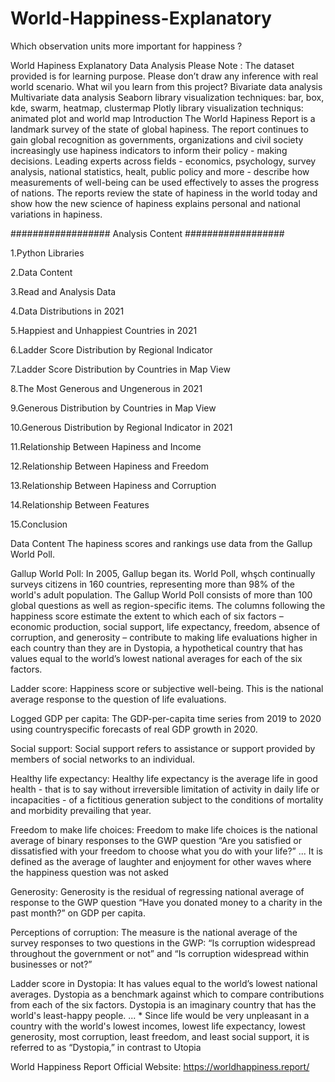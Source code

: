 # World-Happiness-Explanatory

Which observation units more important for happiness ?

World Hapiness Explanatory Data Analysis
Please Note : The dataset provided is for learning purpose. Please don’t draw any inference with real world scenario.
What wil you learn from this project?
Bivariate data analysis
Multivariate data analysis
Seaborn library visualization techniques: bar, box, kde, swarm, heatmap, clustermap
Plotly library visualization techniqus: animated plot and world map
Introduction
The World Hapiness Report is a landmark survey of the state of global hapiness.
The report continues to gain global recognition as governments, organizations and civil society increasingly use hapiness indicators to inform their policy - making decisions.
Leading experts across fields - economics, psychology, survey analysis, national statistics, healt, public policy and more - describe how measurements of well-being can be used effectively to asses the progress of nations.
The reports review the state of hapiness in the world today and show how the new science of hapiness explains personal and national variations in hapiness.

##################
Analysis Content
##################

1.Python Libraries

2.Data Content

3.Read and Analysis Data

4.Data Distributions in 2021

5.Happiest and Unhappiest Countries in 2021

6.Ladder Score Distribution by Regional Indicator

7.Ladder Score Distribution by Countries in Map View

8.The Most Generous and Ungenerous in 2021

9.Generous Distribution by Countries in Map View

10.Generous Distribution by Regional Indicator in 2021

11.Relationship Between Hapiness and Income

12.Relationship Between Hapiness and Freedom

13.Relationship Between Hapiness and Corruption

14.Relationship Between Features

15.Conclusion


Data Content
The hapiness scores and rankings use data from the Gallup World Poll.

Gallup World Poll: In 2005, Gallup began its. World Poll, whşch continually surveys citizens in 160 countries, representing more than 98% of the world's adult population. The Gallup World Poll consists of more than 100 global questions as well as region-specific items.
The columns following the happiness score estimate the extent to which each of six factors – economic production, social support, life expectancy, freedom, absence of corruption, and generosity – contribute to making life evaluations higher in each country than they are in Dystopia, a hypothetical country that has values equal to the world’s lowest national averages for each of the six factors.

Ladder score: Happiness score or subjective well-being. This is the national average response to the question of life evaluations.

Logged GDP per capita: The GDP-per-capita time series from 2019 to 2020 using countryspecific forecasts of real GDP growth in 2020.

Social support: Social support refers to assistance or support provided by members of social networks to an individual.

Healthy life expectancy: Healthy life expectancy is the average life in good health - that is to say without irreversible limitation of activity in daily life or incapacities - of a fictitious generation subject to the conditions of mortality and morbidity prevailing that year.

Freedom to make life choices: Freedom to make life choices is the national average of binary responses to the GWP question “Are you satisfied or dissatisfied with your freedom to choose what you do with your life?” ... It is defined as the average of laughter and enjoyment for other waves where the happiness question was not asked

Generosity: Generosity is the residual of regressing national average of response to the GWP question “Have you donated money to a charity in the past month?” on GDP per capita.

Perceptions of corruption: The measure is the national average of the survey responses to two questions in the GWP: “Is corruption widespread throughout the government or not” and “Is corruption widespread within businesses or not?”

Ladder score in Dystopia: It has values equal to the world’s lowest national averages. Dystopia as a benchmark against which to compare contributions from each of the six factors. Dystopia is an imaginary country that has the world's least-happy people. ... * Since life would be very unpleasant in a country with the world's lowest incomes, lowest life expectancy, lowest generosity, most corruption, least freedom, and least social support, it is referred to as “Dystopia,” in contrast to Utopia

World Happiness Report Official Website: https://worldhappiness.report/
